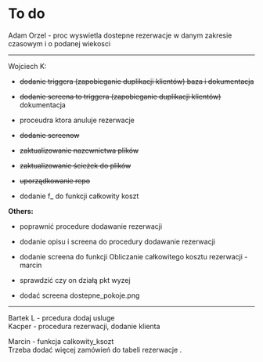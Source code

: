 # To do

Adam Orzel - proc wyswietla dostepne rezerwacje w danym zakresie czasowym i o podanej wiekosci  

--- 

Wojciech K:   
- ~~dodanie triggera (zapobieganie duplikacji klientów) baza i dokumentacja~~  

- ~~dodanie screena to triggera (zapobieganie duplikacji klientów)~~ dokumentacja  

- proceudra ktora anuluje rezerwacje  

- ~~dodanie screenow~~  

- ~~zaktualizowanie nazewnictwa plików~~  

- ~~zaktualizowanie ścieżek do plików~~  

- ~~uporządkowanie repo~~

- dodanie f_ do funkcji całkowity koszt   

**Others:** 
- poprawnić procedure dodawanie rezerwacji  
- dodanie opisu i screena do procedury dodawanie rezerwacji  

- dodanie screena do funkcji Obliczanie całkowitego kosztu rezerwacji - marcin

- sprawdzić czy on działą pkt wyzej

- dodać screena dostepne_pokoje.png


---
           
Bartek L - prcedura dodaj usluge  
Kacper - procedura rezerwacji, dodanie klienta  

Marcin - funkcja calkowity_ksozt     
Trzeba dodać więcej zamówień do tabeli rezerwacje .   

